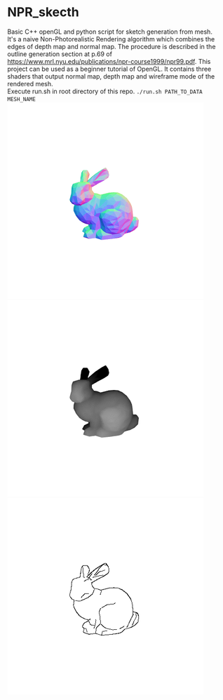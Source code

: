 # NPR_skecth 
Basic C++ openGL and python script for sketch generation from mesh.    
It's a naive Non-Photorealistic Rendering algorithm which combines the edges of depth map and normal map. The procedure is described in the outline generation section at p.69 of https://www.mrl.nyu.edu/publications/npr-course1999/npr99.pdf. This project can be used as a beginner tutorial of OpenGL. It contains three shaders that output normal map, depth map and wireframe mode of the rendered mesh.   
Execute run.sh in root directory of this repo. `./run.sh PATH_TO_DATA MESH_NAME`
![](images/normal.gif) ![](images/depth.gif) ![](images/sketch.gif)


